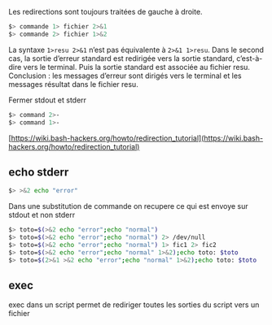 Les redirections sont toujours traitées de gauche à droite.

``` bash
$> commande 1> fichier 2>&1
$> commande 2> fichier 1>&2
```

La syntaxe `1>resu 2>&1` n’est pas équivalente à `2>&1 1>resu`. Dans le second cas, la sortie d’erreur standard est redirigée vers la sortie standard, c’est-à-dire vers le terminal. Puis la sortie standard est associée au fichier resu. Conclusion : les messages d’erreur sont dirigés vers le terminal et les messages résultat dans le fichier resu.

Fermer stdout et stderr
``` bash
$> command 2>-
$> command 1>-
```

[https://wiki.bash-hackers.org/howto/redirection_tutorial](https://wiki.bash-hackers.org/howto/redirection_tutorial)

## echo stderr

``` bash
$> >&2 echo "error"
```

Dans une substitution de commande on recupere ce qui est envoye sur stdout et non stderr

``` bash
$> toto=$(>&2 echo "error";echo "normal")
$> toto=$(>&2 echo "error";echo "normal") 2> /dev/null
$> toto=$(>&2 echo "error";echo "normal") 1> fic1 2> fic2
$> toto=$(>&2 echo "error";echo "normal" 1>&2);echo toto: $toto
$> toto=$(2>&1 >&2 echo "error";echo "normal" 1>&2);echo toto: $toto
```

## exec

exec dans un script permet de rediriger toutes les sorties du script vers un fichier
